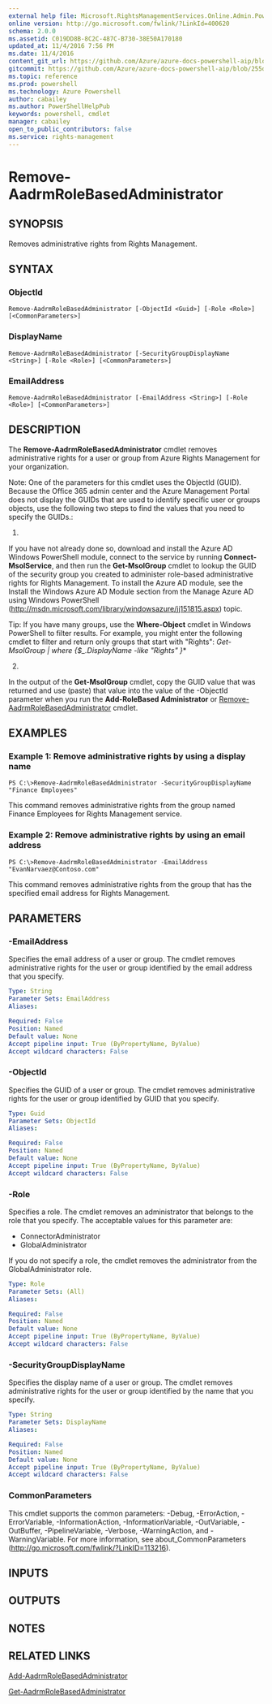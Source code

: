 ```yaml
---
external help file: Microsoft.RightsManagementServices.Online.Admin.PowerShell.dll-Help.xml
online version: http://go.microsoft.com/fwlink/?LinkId=400620
schema: 2.0.0
ms.assetid: C019DD8B-8C2C-487C-B730-38E50A170180
updated_at: 11/4/2016 7:56 PM
ms.date: 11/4/2016
content_git_url: https://github.com/Azure/azure-docs-powershell-aip/blob/master/Azure%20Information%20Protection/AADRM/vlatest/Remove-AadrmRoleBasedAdministrator.md
gitcommit: https://github.com/Azure/azure-docs-powershell-aip/blob/255ddad98222233495954a5753e4e2da2f26bc6d/Azure%20Information%20Protection/AADRM/vlatest/Remove-AadrmRoleBasedAdministrator.md
ms.topic: reference
ms.prod: powershell
ms.technology: Azure Powershell
author: cabailey
ms.author: PowerShellHelpPub
keywords: powershell, cmdlet
manager: cabailey
open_to_public_contributors: false
ms.service: rights-management
---
```


# Remove-AadrmRoleBasedAdministrator

## SYNOPSIS
Removes administrative rights from Rights Management.

## SYNTAX

### ObjectId
```
Remove-AadrmRoleBasedAdministrator [-ObjectId <Guid>] [-Role <Role>] [<CommonParameters>]
```

### DisplayName
```
Remove-AadrmRoleBasedAdministrator [-SecurityGroupDisplayName <String>] [-Role <Role>] [<CommonParameters>]
```

### EmailAddress
```
Remove-AadrmRoleBasedAdministrator [-EmailAddress <String>] [-Role <Role>] [<CommonParameters>]
```

## DESCRIPTION
The **Remove-AadrmRoleBasedAdministrator** cmdlet removes administrative rights for a user or group from Azure Rights Management for your organization.

Note: One of the parameters for this cmdlet uses the ObjectId (GUID).
Because the Office 365 admin center and the Azure Management Portal does not display the GUIDs that are used to identify specific user or groups objects, use the following two steps to find the values that you need to specify the GUIDs.:

1.
If you have not already done so, download and install the Azure AD Windows PowerShell module, connect to the service by running **Connect-MsolService**, and then run the **Get-MsolGroup** cmdlet to lookup the GUID of the security group you created to administer role-based administrative rights for Rights Management.
To install the Azure AD module, see the Install the Windows Azure AD Module section from the Manage Azure AD using Windows PowerShell (http://msdn.microsoft.com/library/windowsazure/jj151815.aspx) topic.

Tip: If you have many groups, use the **Where-Object** cmdlet in Windows PowerShell to filter results.
For example, you might enter the following cmdlet to filter and return only groups that start with "Rights": **Get-MsolGroup | where {$_.DisplayName -like "Rights*" }**

2.
In the output of the **Get-MsolGroup** cmdlet, copy the GUID value that was returned and use (paste) that value into the value of the -ObjectId parameter when you run the **Add-RoleBased Administrator** or [Remove-AadrmRoleBasedAdministrator](./Remove-AadrmRoleBasedAdministrator) cmdlet.

## EXAMPLES

### Example 1: Remove administrative rights by using a display name
```
PS C:\>Remove-AadrmRoleBasedAdministrator -SecurityGroupDisplayName "Finance Employees"
```

This command removes administrative rights from the group named Finance Employees for Rights Management service.

### Example 2: Remove administrative rights by using an email address
```
PS C:\>Remove-AadrmRoleBasedAdministrator -EmailAddress "EvanNarvaez@Contoso.com"
```

This command removes administrative rights from the group that has the specified email address for Rights Management.

## PARAMETERS

### -EmailAddress
Specifies the email address of a user or group.
The cmdlet removes administrative rights for the user or group identified by the email address that you specify.

```yaml
Type: String
Parameter Sets: EmailAddress
Aliases:

Required: False
Position: Named
Default value: None
Accept pipeline input: True (ByPropertyName, ByValue)
Accept wildcard characters: False
```

### -ObjectId
Specifies the GUID of a user or group.
The cmdlet removes administrative rights for the user or group identified by GUID that you specify.

```yaml
Type: Guid
Parameter Sets: ObjectId
Aliases:

Required: False
Position: Named
Default value: None
Accept pipeline input: True (ByPropertyName, ByValue)
Accept wildcard characters: False
```

### -Role
Specifies a role.
The cmdlet removes an administrator that belongs to the role that you specify.
The acceptable values for this parameter are:

- ConnectorAdministrator
- GlobalAdministrator

If you do not specify a role, the cmdlet removes the administrator from the GlobalAdministrator role.

```yaml
Type: Role
Parameter Sets: (All)
Aliases:

Required: False
Position: Named
Default value: None
Accept pipeline input: True (ByPropertyName, ByValue)
Accept wildcard characters: False
```

### -SecurityGroupDisplayName
Specifies the display name of a user or group.
The cmdlet removes administrative rights for the user or group identified by the name that you specify.

```yaml
Type: String
Parameter Sets: DisplayName
Aliases:

Required: False
Position: Named
Default value: None
Accept pipeline input: True (ByPropertyName, ByValue)
Accept wildcard characters: False
```

### CommonParameters
This cmdlet supports the common parameters: -Debug, -ErrorAction, -ErrorVariable, -InformationAction, -InformationVariable, -OutVariable, -OutBuffer, -PipelineVariable, -Verbose, -WarningAction, and -WarningVariable. For more information, see about_CommonParameters (http://go.microsoft.com/fwlink/?LinkID=113216).

## INPUTS

## OUTPUTS

## NOTES

## RELATED LINKS

[Add-AadrmRoleBasedAdministrator](xref:AADRM/vlatest/Add-AadrmRoleBasedAdministrator.md)

[Get-AadrmRoleBasedAdministrator](xref:AADRM/vlatest/Get-AadrmRoleBasedAdministrator.md)

